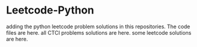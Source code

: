 # Leetcode-Python
adding the python leetcode problem solutions in this repositories. 
The code files are here.
all CTCI problems solutions are here.
some leetcode solutions are here.
































































































































































































































































































































